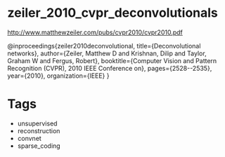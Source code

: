 # zeiler_2010_cvpr_deconvolutionals

http://www.matthewzeiler.com/pubs/cvpr2010/cvpr2010.pdf

@inproceedings{zeiler2010deconvolutional,
  title={Deconvolutional networks},
  author={Zeiler, Matthew D and Krishnan, Dilip and Taylor, Graham W and Fergus, Robert},
  booktitle={Computer Vision and Pattern Recognition (CVPR), 2010 IEEE Conference on},
  pages={2528--2535},
  year={2010},
  organization={IEEE}
}


# Tags  
+ unsupervised
+ reconstruction
+ convnet  
+ sparse_coding
